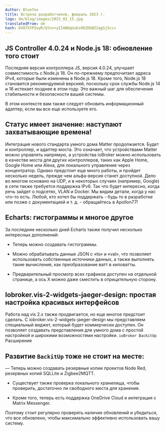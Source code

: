 ```yaml
---
Author: Bluefox
title: Встреча разработчиков, февраль 2023 г.
logo: de/blog/images/2023_02_15.jpg
translatedFrom: de
hash: DVO75YPIwyR/UJnv+yIIANQqUubs00ZDbBZ2qgSjScc=
---
```

## JS Controller 4.0.24 и Node.js 18: обновление того стоит
<!-- SOURCE: 909729 ## JS-Controller 4.0.24 und Node.js 18: Ein Update lohnt sich -->
Последняя версия контроллера JS, версия 4.0.24, улучшает совместимость с Node.js 18. Он по-прежнему предпочитает адреса IPv4, которые были изменены в Node.js 18. Кроме того, Node.js 18 становится рекомендуемой версией, поскольку срок службы Node.js 14 и 16 истекает позднее в этом году. Это важный шаг для обеспечения стабильности и безопасности вашей системы.
<!-- SOURCE: 584823 Die neueste Version des JS-Controllers, Version 4.0.24, verbessert die Kompatibilität mit Node.js 18. Sie bevorzugt weiterhin IPv4-Adressen, was in Node.js 18 geändert wurde. Darüber hinaus wird Node.js 18 zur empfohlenen Version, da Node.js 14 und 16 im Laufe dieses Jahres ihr End of Life erreichen werden. Dies ist ein wichtiger Schritt, um die Stabilität und Sicherheit Ihres Systems sicherzustellen. -->

В этом контексте вам также следует обновить информационный адаптер, если вы все еще используете его.
<!-- SOURCE: 552912 In diesem Zusammenhang sollten Sie auch den Info-Adapter aktualisieren, falls Sie diesen noch nutzen. -->

## Статус имеет значение: наступают захватывающие времена!
<!-- SOURCE: 391572 ## Status Matter: Spannende Zeiten kommen auf uns zu! -->
Интеграция нового стандарта умного дома Matter продолжается. Будет и контроллер, и адаптер моста. Это означает, что устройствами Matter можно управлять напрямую, а устройства ioBroker можно использовать в качестве моста для других контроллеров, таких как Apple Home, Google Home или Alexa, для локального управления через концентратор. Однако предстоит еще много работы, и пройдет несколько недель, прежде чем альфа-версия станет доступной. Дело во многом основано на UDP, и в некоторых случаях (например, Google) в сети также требуется поддержка IPv6. Так что будет интересно, когда речь зайдет о подсетях, VLAN и Docker. Мы видим детали, когда у нас что-то есть. Любой, кто хотел бы поддержать - будь то в разработке или позже с документацией и т. д. - обращайтесь в Apollon77!
<!-- SOURCE: 214409 Die Integration des neuen Smart-Home-Standards Matter schreitet voran. Es wird sowohl einen Controller- als auch einen Bridge-Adapter geben. Damit können sowohl Matter-Geräte direkt gesteuert werden als auch ioBroker-Geräte als Bridge für andere Controller wie Apple Home, Google Home oder Alexa zur lokalen Steuerung über einen Hub genutzt werden. Es gibt jedoch noch viele Baustellen, und es wird noch einige Wochen dauern, bis eine Alpha-Version verfügbar ist. Matter basiert sehr stark auf UDP und teilweise (z.B. bei Google) wird auch IPv6-Support im Netzwerk vorausgesetzt. Es wird also interessant sein, was Subnetze, VLANs und Docker angeht. Details sehen wir dann, wenn wir etwas haben. Wer unterstützen möchte - sei es in der Entwicklung oder auch später bei Dokumentation u.ä. - bitte bei Apollon77 melden! -->

## Echarts: гистограммы и многое другое
<!-- SOURCE: 202863 ## Echarts: Balkendiagramme und mehr -->
За последние несколько дней Echarts также получил несколько интересных дополнений:
<!-- SOURCE: 476449 Auch Echarts hat in den letzten Tagen einige interessante Erweiterungen erhalten: -->

- Теперь можно создавать гистограммы.
<!-- SOURCE: 625848 - Es können jetzt Balkendiagramme erstellt werden. -->
- Можно обрабатывать данные JSON с «ts» и «val», что позволяет использовать собственные источники данных, а также выполнять такие вычисления, как преобразование ватт в киловатты.
<!-- SOURCE: 793104 - JSON-Daten mit "ts" und "val" können verarbeitet werden, was eigene Datenquellen und auch Berechnungen wie z.B. Watt in Kilowatt umrechnen ermöglicht. -->
- Предварительный просмотр всех графиков доступен на отдельной странице, а ось X можно даже сместить в отрицательную сторону.
<!-- SOURCE: 145190 - Eine Vorschau für alle Diagramme ist auf einer speziellen Seite verfügbar, und die X-Achse kann sogar negativ verschoben werden. -->

## Iobroker.vis-2-widgets-jaeger-design: простая настройка красивых интерфейсов
<!-- SOURCE: 74360 ## Iobroker.vis-2-widgets-jaeger-design: Einfach hübsche Oberflächen konfigurieren -->
Работа над vis 2.x также продвигается, но еще многое предстоит сделать. С iobroker.vis-2-widgets-jaeger-design мы представляем специальный виджет, который будет коммерчески доступен. Он позволяет создавать представления для умного дома с простой настройкой и широкими возможностями настройки.
`ioBroker BackitUp` Расширения
<!-- SOURCE: 700450 Auch die Arbeit an vis 2.x geht voran, aber es ist noch viel zu tun. Mit iobroker.vis-2-widgets-jaeger-design stellen wir ein spezielles Widget vor, welches kommerziell erhältlich sein wird. Es ermöglicht Ihnen, mit einfacher Konfiguration Ansichten für das Smart-Home zu erstellen und ist umfangreich konfigurierbar.
§§SSSSS_0§§ Erweiterungen -->

## Развитие `BackitUp` тоже не стоит на месте:
<!-- SOURCE: 388612 ## Auch die §§SSSSS_0§§-Entwicklung steht nicht still: -->
— Теперь можно создавать резервные копии проектов Node Red, резервных копий SQLLite и Zigbee2MQTT.
<!-- SOURCE: 208290 - Es können jetzt Node-Red-Projekte, SQLLite- und Zigbee2MQTT-Backups gesichert werden. -->
- Существует также проверка локального хранилища, чтобы проверить, достаточно ли свободного места для хранения.
<!-- SOURCE: 597961 - Es gibt auch einen Local-Storage-Check, um zu überprüfen, ob genügend Speicherplatz verfügbar ist. -->
- Кроме того, теперь есть поддержка OneDrive Cloud и интеграция с Matrix Messenger.
<!-- SOURCE: 948083 - Darüber hinaus gibt es jetzt Unterstützung für OneDrive Cloud und eine Integration für den Matrix Messenger. -->

Поэтому стоит регулярно проверять наличие обновлений и убедиться, что все обновлено, чтобы максимально эффективно использовать вашу систему.
<!-- SOURCE: 289413 Es lohnt sich also, regelmäßig nach Updates zu suchen und sicherzustellen, dass alles auf dem neuesten Stand ist, um das Beste aus Ihrem System heraus -->